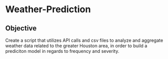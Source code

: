 # Weather-Prediction

## Objective
Create a script that utilizes API calls and csv files to analyze and aggregate weather data related to the greater Houston area, in order to build a prediciton model in regards to frequency and severity.
